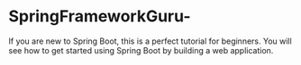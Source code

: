 # SpringFrameworkGuru-
If you are new to Spring Boot, this is a perfect tutorial for beginners. You will see how to get started using Spring Boot by building a web application.
